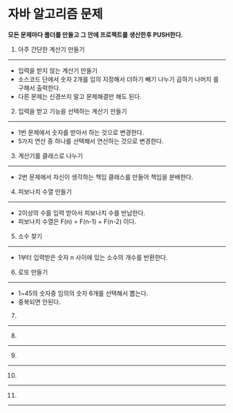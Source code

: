 자바 알고리즘 문제
==

**모든 문제마다 폴더를 만들고 그 안에 프로젝트를 생산한후 PUSH한다.**

1. 아주 간단한 계산기 만들기
---
 - 입력을 받지 않는 계산기 만들기
 - 소스코드 단에서 숫자 2개를 임의 지정해서 더하기 빼기 나누기 곱하기 나머지 를 구해서 출력한다.
 - 다른 문제는 신경쓰지 말고 문제해결만 해도 된다.

2. 입력을 받고 기능을 선택하는 계산기 만들기
---
  - 1번 문제에서 숫자를 받아서 하는 것으로 변경한다.
  - 5가지 연산 중 하나를 선택해서 연산하는 것으로 변경한다.

3. 계산기를 클래스로 나누기
---
  - 2번 문제에서 자신이 생각하는 책임 클래스를 만들어 책임을 분배한다.

4. 피보나치 수열 만들기
---
  - 2이상의 수를 입력 받아서 피보나치 수를 반납한다.
  - 피보나치 수열은  F(n) = F(n-1) + F(n-2) 이다.

5. 소수 찾기
---
  - 1부터 입력받은 숫자 n 사이에 있는 소수의 개수를 반환한다.

6. 로또 만들기
---
  - 1~45의 숫자중 임의의 숫자 6개를 선택해서 뽑는다.
  - 중복되면 안된다.

7.
---


8.
---

9.
---

10.
---

11.
---

